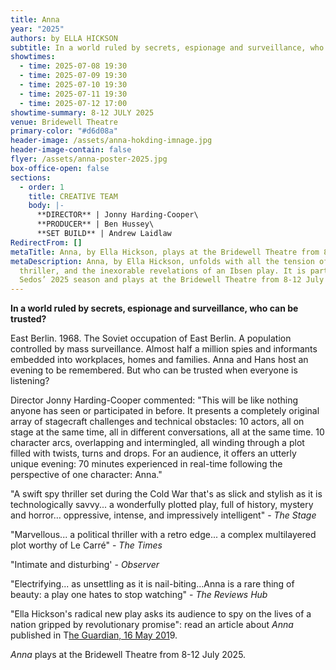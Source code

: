 ```yaml
---
title: Anna
year: "2025"
authors: by ELLA HICKSON
subtitle: In a world ruled by secrets, espionage and surveillance, who can be trusted?
showtimes:
  - time: 2025-07-08 19:30
  - time: 2025-07-09 19:30
  - time: 2025-07-10 19:30
  - time: 2025-07-11 19:30
  - time: 2025-07-12 17:00
showtime-summary: 8-12 JULY 2025
venue: Bridewell Theatre
primary-color: "#d6d08a"
header-image: /assets/anna-hokding-imnage.jpg
header-image-contain: false
flyer: /assets/anna-poster-2025.jpg
box-office-open: false
sections:
  - order: 1
    title: CREATIVE TEAM
    body: |-
      **DIRECTOR** | Jonny Harding-Cooper\
      **PRODUCER** | Ben Hussey\
      **SET BUILD** | Andrew Laidlaw
RedirectFrom: []
metaTitle: Anna, by Ella Hickson, plays at the Bridewell Theatre from 8-12 July 2025
metaDescription: Anna, by Ella Hickson, unfolds with all the tension of a spy
  thriller, and the inexorable revelations of an Ibsen play. It is part of
  Sedos’ 2025 season and plays at the Bridewell Theatre from 8-12 July 2025
---
```

**In a world ruled by secrets, espionage and surveillance, who can be trusted?**

East Berlin. 1968. The Soviet occupation of East Berlin. A population controlled by mass surveillance. Almost half a million spies and informants embedded into workplaces, homes and families. Anna and Hans host an evening to be remembered. But who can be trusted when everyone is listening?

Director Jonny Harding-Cooper commented: "This will be like nothing anyone has seen or participated in before. It presents a completely original array of stagecraft challenges and technical obstacles: 10 actors, all on stage at the same time, all in different conversations, all at the same time. 10 character arcs, overlapping and intermingled, all winding through a plot filled with twists, turns and drops. For an audience, it offers an utterly unique evening: 70 minutes experienced in real-time following the perspective of one character: Anna."

"A swift spy thriller set during the Cold War that's as slick and stylish as it is technologically savvy... a wonderfully plotted play, full of history, mystery and horror… oppressive, intense, and impressively intelligent" - *The Stage*

"Marvellous... a political thriller with a retro edge... a complex multilayered plot worthy of Le Carré" - *The Times*

"Intimate and disturbing' - *Observer*

"Electrifying... as unsettling as it is nail-biting...Anna is a rare thing of beauty: a play one hates to stop watching" - *The Reviews Hub*

"Ella Hickson's radical new play asks its audience to spy on the lives of a nation gripped by revolutionary promise": read an article about *Anna* published in T[he Guardian, 16 May 201](https://www.theguardian.com/stage/2019/may/16/berlin-1968-national-theatre-anna-ella-hickson-communist-east-germany-headphones)9.

*Anna* plays at the Bridewell Theatre from 8-12 July 2025.